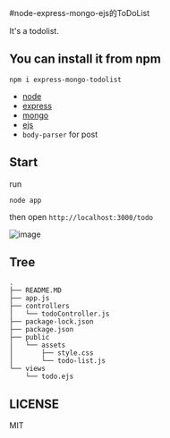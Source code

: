 #node-express-mongo-ejs的ToDoList

It's a todolist.

## You can install it from npm
```
npm i express-mongo-todolist
```

- [node](https://nodejs.org/zh-cn/)
- [express](expressjs.com.cn)
- [mongo](http://www.mongoosejs.net/)
- [ejs](https://ejs.bootcss.com/)
- `body-parser` for post

## Start
run

`node app`

then open
`
http://localhost:3000/todo
`

![image](https://s1.ax1x.com/2020/03/15/88NmOP.md.png)

## Tree
```.
.
├── README.MD
├── app.js
├── controllers
│   └── todoController.js
├── package-lock.json
├── package.json
├── public
│   └── assets
│       ├── style.css
│       └── todo-list.js
└── views
    └── todo.ejs

```
## LICENSE
MIT
